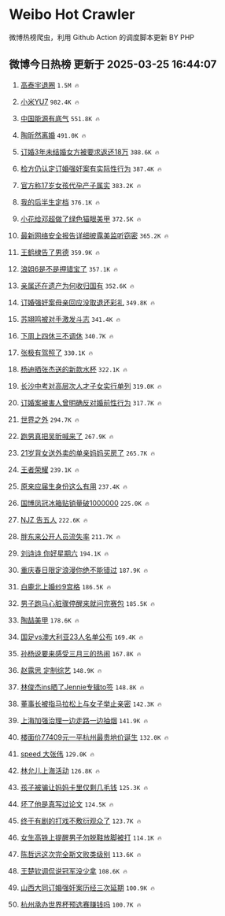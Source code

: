 # Weibo Hot Crawler 



微博热榜爬虫，利用 Github Action 的调度脚本更新 BY PHP 


## 微博今日热榜 更新于 2025-03-25 16:44:07 
1. [高泰宇退圈](https://s.weibo.com/weibo?q=%23%E9%AB%98%E6%B3%B0%E5%AE%87%E9%80%80%E5%9C%88%23&t=31&band_rank=1&Refer=top) `1.5M 🔥` 

1. [小米YU7](https://s.weibo.com/weibo?q=%E5%B0%8F%E7%B1%B3YU7&t=31&band_rank=2&Refer=top) `982.4K 🔥` 

1. [中国能源有底气](https://s.weibo.com/weibo?q=%23%E4%B8%AD%E5%9B%BD%E8%83%BD%E6%BA%90%E6%9C%89%E5%BA%95%E6%B0%94%23&t=31&band_rank=3&Refer=top) `551.8K 🔥` 

1. [陶昕然离婚](https://s.weibo.com/weibo?q=%E9%99%B6%E6%98%95%E7%84%B6%E7%A6%BB%E5%A9%9A&t=31&band_rank=4&Refer=top) `491.0K 🔥` 

1. [订婚3年未结婚女方被要求返还18万](https://s.weibo.com/weibo?q=%23%E8%AE%A2%E5%A9%9A3%E5%B9%B4%E6%9C%AA%E7%BB%93%E5%A9%9A%E5%A5%B3%E6%96%B9%E8%A2%AB%E8%A6%81%E6%B1%82%E8%BF%94%E8%BF%9818%E4%B8%87%23&t=31&band_rank=5&Refer=top) `388.6K 🔥` 

1. [检方仍认定订婚强奸案有实际性行为](https://s.weibo.com/weibo?q=%23%E6%A3%80%E6%96%B9%E4%BB%8D%E8%AE%A4%E5%AE%9A%E8%AE%A2%E5%A9%9A%E5%BC%BA%E5%A5%B8%E6%A1%88%E6%9C%89%E5%AE%9E%E9%99%85%E6%80%A7%E8%A1%8C%E4%B8%BA%23&t=31&band_rank=6&Refer=top) `387.4K 🔥` 

1. [官方称17岁女孩代孕产子属实](https://s.weibo.com/weibo?q=%23%E5%AE%98%E6%96%B9%E7%A7%B017%E5%B2%81%E5%A5%B3%E5%AD%A9%E4%BB%A3%E5%AD%95%E4%BA%A7%E5%AD%90%E5%B1%9E%E5%AE%9E%23&t=31&band_rank=7&Refer=top) `383.2K 🔥` 

1. [我的后半生定档](https://s.weibo.com/weibo?q=%23%E6%88%91%E7%9A%84%E5%90%8E%E5%8D%8A%E7%94%9F%E5%AE%9A%E6%A1%A3%23&t=31&band_rank=8&Refer=top) `376.1K 🔥` 

1. [小花给邓超做了绿色猫眼美甲](https://s.weibo.com/weibo?q=%23%E5%B0%8F%E8%8A%B1%E7%BB%99%E9%82%93%E8%B6%85%E5%81%9A%E4%BA%86%E7%BB%BF%E8%89%B2%E7%8C%AB%E7%9C%BC%E7%BE%8E%E7%94%B2%23&t=31&band_rank=9&Refer=top) `372.5K 🔥` 

1. [最新网络安全报告详细披露美监听窃密](https://s.weibo.com/weibo?q=%23%E6%9C%80%E6%96%B0%E7%BD%91%E7%BB%9C%E5%AE%89%E5%85%A8%E6%8A%A5%E5%91%8A%E8%AF%A6%E7%BB%86%E6%8A%AB%E9%9C%B2%E7%BE%8E%E7%9B%91%E5%90%AC%E7%AA%83%E5%AF%86%23&t=31&band_rank=10&Refer=top) `365.2K 🔥` 

1. [王鹤棣告了男德](https://s.weibo.com/weibo?q=%23%E7%8E%8B%E9%B9%A4%E6%A3%A3%E5%91%8A%E4%BA%86%E7%94%B7%E5%BE%B7%23&t=31&band_rank=11&Refer=top) `359.9K 🔥` 

1. [浪姐6是不是押错宝了](https://s.weibo.com/weibo?q=%23%E6%B5%AA%E5%A7%906%E6%98%AF%E4%B8%8D%E6%98%AF%E6%8A%BC%E9%94%99%E5%AE%9D%E4%BA%86%23&t=31&band_rank=12&Refer=top) `357.1K 🔥` 

1. [亲属还在遗产为何收归国有](https://s.weibo.com/weibo?q=%23%E4%BA%B2%E5%B1%9E%E8%BF%98%E5%9C%A8%E9%81%97%E4%BA%A7%E4%B8%BA%E4%BD%95%E6%94%B6%E5%BD%92%E5%9B%BD%E6%9C%89%23&t=31&band_rank=13&Refer=top) `352.6K 🔥` 

1. [订婚强奸案母亲回应没取退还彩礼](https://s.weibo.com/weibo?q=%23%E8%AE%A2%E5%A9%9A%E5%BC%BA%E5%A5%B8%E6%A1%88%E6%AF%8D%E4%BA%B2%E5%9B%9E%E5%BA%94%E6%B2%A1%E5%8F%96%E9%80%80%E8%BF%98%E5%BD%A9%E7%A4%BC%23&t=31&band_rank=14&Refer=top) `349.8K 🔥` 

1. [苏翊鸣被对手激发斗志](https://s.weibo.com/weibo?q=%23%E8%8B%8F%E7%BF%8A%E9%B8%A3%E8%A2%AB%E5%AF%B9%E6%89%8B%E6%BF%80%E5%8F%91%E6%96%97%E5%BF%97%23&t=31&band_rank=15&Refer=top) `341.4K 🔥` 

1. [下周上四休三不调休](https://s.weibo.com/weibo?q=%23%E4%B8%8B%E5%91%A8%E4%B8%8A%E5%9B%9B%E4%BC%91%E4%B8%89%E4%B8%8D%E8%B0%83%E4%BC%91%23&t=31&band_rank=16&Refer=top) `340.7K 🔥` 

1. [张极有驾照了](https://s.weibo.com/weibo?q=%23%E5%BC%A0%E6%9E%81%E6%9C%89%E9%A9%BE%E7%85%A7%E4%BA%86%23&t=31&band_rank=17&Refer=top) `330.1K 🔥` 

1. [杨迪晒张杰送的新款水杯](https://s.weibo.com/weibo?q=%23%E6%9D%A8%E8%BF%AA%E6%99%92%E5%BC%A0%E6%9D%B0%E9%80%81%E7%9A%84%E6%96%B0%E6%AC%BE%E6%B0%B4%E6%9D%AF%23&t=31&band_rank=18&Refer=top) `322.1K 🔥` 

1. [长沙中考对高层次人才子女实行单列](https://s.weibo.com/weibo?q=%23%E9%95%BF%E6%B2%99%E4%B8%AD%E8%80%83%E5%AF%B9%E9%AB%98%E5%B1%82%E6%AC%A1%E4%BA%BA%E6%89%8D%E5%AD%90%E5%A5%B3%E5%AE%9E%E8%A1%8C%E5%8D%95%E5%88%97%23&t=31&band_rank=19&Refer=top) `319.0K 🔥` 

1. [订婚案被害人曾明确反对婚前性行为](https://s.weibo.com/weibo?q=%23%E8%AE%A2%E5%A9%9A%E6%A1%88%E8%A2%AB%E5%AE%B3%E4%BA%BA%E6%9B%BE%E6%98%8E%E7%A1%AE%E5%8F%8D%E5%AF%B9%E5%A9%9A%E5%89%8D%E6%80%A7%E8%A1%8C%E4%B8%BA%23&t=31&band_rank=20&Refer=top) `317.7K 🔥` 

1. [世界之外](https://s.weibo.com/weibo?q=%E4%B8%96%E7%95%8C%E4%B9%8B%E5%A4%96&t=31&band_rank=21&Refer=top) `294.7K 🔥` 

1. [跑男真把吴昕喊来了](https://s.weibo.com/weibo?q=%E8%B7%91%E7%94%B7%E7%9C%9F%E6%8A%8A%E5%90%B4%E6%98%95%E5%96%8A%E6%9D%A5%E4%BA%86&t=31&band_rank=22&Refer=top) `267.9K 🔥` 

1. [21岁背女送外卖的单亲妈妈买房了](https://s.weibo.com/weibo?q=%2321%E5%B2%81%E8%83%8C%E5%A5%B3%E9%80%81%E5%A4%96%E5%8D%96%E7%9A%84%E5%8D%95%E4%BA%B2%E5%A6%88%E5%A6%88%E4%B9%B0%E6%88%BF%E4%BA%86%23&t=31&band_rank=23&Refer=top) `265.7K 🔥` 

1. [王者荣耀](https://s.weibo.com/weibo?q=%E7%8E%8B%E8%80%85%E8%8D%A3%E8%80%80&t=31&band_rank=24&Refer=top) `239.1K 🔥` 

1. [原来应届生身份这么有用](https://s.weibo.com/weibo?q=%E5%8E%9F%E6%9D%A5%E5%BA%94%E5%B1%8A%E7%94%9F%E8%BA%AB%E4%BB%BD%E8%BF%99%E4%B9%88%E6%9C%89%E7%94%A8&t=31&band_rank=25&Refer=top) `237.4K 🔥` 

1. [国博凤冠冰箱贴销量破1000000](https://s.weibo.com/weibo?q=%23%E5%9B%BD%E5%8D%9A%E5%87%A4%E5%86%A0%E5%86%B0%E7%AE%B1%E8%B4%B4%E9%94%80%E9%87%8F%E7%A0%B41000000%23&t=31&band_rank=26&Refer=top) `225.0K 🔥` 

1. [NJZ 告五人](https://s.weibo.com/weibo?q=NJZ%20%E5%91%8A%E4%BA%94%E4%BA%BA&t=31&band_rank=27&Refer=top) `222.6K 🔥` 

1. [胖东来公开人员流失率](https://s.weibo.com/weibo?q=%23%E8%83%96%E4%B8%9C%E6%9D%A5%E5%85%AC%E5%BC%80%E4%BA%BA%E5%91%98%E6%B5%81%E5%A4%B1%E7%8E%87%23&t=31&band_rank=28&Refer=top) `211.7K 🔥` 

1. [刘诗诗 你好星期六](https://s.weibo.com/weibo?q=%E5%88%98%E8%AF%97%E8%AF%97%20%E4%BD%A0%E5%A5%BD%E6%98%9F%E6%9C%9F%E5%85%AD&t=31&band_rank=29&Refer=top) `194.1K 🔥` 

1. [重庆春日限定浪漫你绝不能错过](https://s.weibo.com/weibo?q=%23%E9%87%8D%E5%BA%86%E6%98%A5%E6%97%A5%E9%99%90%E5%AE%9A%E6%B5%AA%E6%BC%AB%E4%BD%A0%E7%BB%9D%E4%B8%8D%E8%83%BD%E9%94%99%E8%BF%87%23&t=31&band_rank=30&Refer=top) `187.9K 🔥` 

1. [白鹿北上婚纱9宫格](https://s.weibo.com/weibo?q=%23%E7%99%BD%E9%B9%BF%E5%8C%97%E4%B8%8A%E5%A9%9A%E7%BA%B19%E5%AE%AB%E6%A0%BC%23&t=31&band_rank=31&Refer=top) `186.5K 🔥` 

1. [男子跑马心脏骤停醒来就问完赛包](https://s.weibo.com/weibo?q=%23%E7%94%B7%E5%AD%90%E8%B7%91%E9%A9%AC%E5%BF%83%E8%84%8F%E9%AA%A4%E5%81%9C%E9%86%92%E6%9D%A5%E5%B0%B1%E9%97%AE%E5%AE%8C%E8%B5%9B%E5%8C%85%23&t=31&band_rank=32&Refer=top) `185.5K 🔥` 

1. [陶喆美甲](https://s.weibo.com/weibo?q=%E9%99%B6%E5%96%86%E7%BE%8E%E7%94%B2&t=31&band_rank=33&Refer=top) `178.6K 🔥` 

1. [国足vs澳大利亚23人名单公布](https://s.weibo.com/weibo?q=%23%E5%9B%BD%E8%B6%B3vs%E6%BE%B3%E5%A4%A7%E5%88%A9%E4%BA%9A23%E4%BA%BA%E5%90%8D%E5%8D%95%E5%85%AC%E5%B8%83%23&t=31&band_rank=34&Refer=top) `169.4K 🔥` 

1. [孙杨说要来感受三月三的热闹](https://s.weibo.com/weibo?q=%23%E5%AD%99%E6%9D%A8%E8%AF%B4%E8%A6%81%E6%9D%A5%E6%84%9F%E5%8F%97%E4%B8%89%E6%9C%88%E4%B8%89%E7%9A%84%E7%83%AD%E9%97%B9%23&t=31&band_rank=35&Refer=top) `167.8K 🔥` 

1. [赵露思 定制综艺](https://s.weibo.com/weibo?q=%E8%B5%B5%E9%9C%B2%E6%80%9D%20%E5%AE%9A%E5%88%B6%E7%BB%BC%E8%89%BA&t=31&band_rank=36&Refer=top) `148.9K 🔥` 

1. [林俊杰ins晒了Jennie专辑to签](https://s.weibo.com/weibo?q=%23%E6%9E%97%E4%BF%8A%E6%9D%B0ins%E6%99%92%E4%BA%86Jennie%E4%B8%93%E8%BE%91to%E7%AD%BE%23&t=31&band_rank=37&Refer=top) `148.8K 🔥` 

1. [董事长被指马拉松上与女子举止亲密](https://s.weibo.com/weibo?q=%23%E8%91%A3%E4%BA%8B%E9%95%BF%E8%A2%AB%E6%8C%87%E9%A9%AC%E6%8B%89%E6%9D%BE%E4%B8%8A%E4%B8%8E%E5%A5%B3%E5%AD%90%E4%B8%BE%E6%AD%A2%E4%BA%B2%E5%AF%86%23&t=31&band_rank=38&Refer=top) `142.3K 🔥` 

1. [上海加强治理一边走路一边抽烟](https://s.weibo.com/weibo?q=%23%E4%B8%8A%E6%B5%B7%E5%8A%A0%E5%BC%BA%E6%B2%BB%E7%90%86%E4%B8%80%E8%BE%B9%E8%B5%B0%E8%B7%AF%E4%B8%80%E8%BE%B9%E6%8A%BD%E7%83%9F%23&t=31&band_rank=39&Refer=top) `141.9K 🔥` 

1. [楼面价77409元一平杭州最贵地价诞生](https://s.weibo.com/weibo?q=%23%E6%A5%BC%E9%9D%A2%E4%BB%B777409%E5%85%83%E4%B8%80%E5%B9%B3%E6%9D%AD%E5%B7%9E%E6%9C%80%E8%B4%B5%E5%9C%B0%E4%BB%B7%E8%AF%9E%E7%94%9F%23&t=31&band_rank=40&Refer=top) `132.0K 🔥` 

1. [speed 大张伟](https://s.weibo.com/weibo?q=speed%20%E5%A4%A7%E5%BC%A0%E4%BC%9F&t=31&band_rank=41&Refer=top) `129.0K 🔥` 

1. [林允儿上海活动](https://s.weibo.com/weibo?q=%23%E6%9E%97%E5%85%81%E5%84%BF%E4%B8%8A%E6%B5%B7%E6%B4%BB%E5%8A%A8%23&t=31&band_rank=42&Refer=top) `126.8K 🔥` 

1. [孩子被骗让妈妈卡里仅剩几毛钱](https://s.weibo.com/weibo?q=%23%E5%AD%A9%E5%AD%90%E8%A2%AB%E9%AA%97%E8%AE%A9%E5%A6%88%E5%A6%88%E5%8D%A1%E9%87%8C%E4%BB%85%E5%89%A9%E5%87%A0%E6%AF%9B%E9%92%B1%23&t=31&band_rank=43&Refer=top) `125.3K 🔥` 

1. [坏了他是真写过论文](https://s.weibo.com/weibo?q=%23%E5%9D%8F%E4%BA%86%E4%BB%96%E6%98%AF%E7%9C%9F%E5%86%99%E8%BF%87%E8%AE%BA%E6%96%87%23&t=31&band_rank=44&Refer=top) `124.5K 🔥` 

1. [终于有剧的打戏不敷衍观众了](https://s.weibo.com/weibo?q=%E7%BB%88%E4%BA%8E%E6%9C%89%E5%89%A7%E7%9A%84%E6%89%93%E6%88%8F%E4%B8%8D%E6%95%B7%E8%A1%8D%E8%A7%82%E4%BC%97%E4%BA%86&t=31&band_rank=45&Refer=top) `123.7K 🔥` 

1. [女生高铁上提醒男子勿脱鞋放脚被打](https://s.weibo.com/weibo?q=%23%E5%A5%B3%E7%94%9F%E9%AB%98%E9%93%81%E4%B8%8A%E6%8F%90%E9%86%92%E7%94%B7%E5%AD%90%E5%8B%BF%E8%84%B1%E9%9E%8B%E6%94%BE%E8%84%9A%E8%A2%AB%E6%89%93%23&t=31&band_rank=46&Refer=top) `114.1K 🔥` 

1. [陈哲远这次完全斯文败类级别](https://s.weibo.com/weibo?q=%E9%99%88%E5%93%B2%E8%BF%9C%E8%BF%99%E6%AC%A1%E5%AE%8C%E5%85%A8%E6%96%AF%E6%96%87%E8%B4%A5%E7%B1%BB%E7%BA%A7%E5%88%AB&t=31&band_rank=47&Refer=top) `113.6K 🔥` 

1. [王楚钦调侃说冠军没少拿](https://s.weibo.com/weibo?q=%23%E7%8E%8B%E6%A5%9A%E9%92%A6%E8%B0%83%E4%BE%83%E8%AF%B4%E5%86%A0%E5%86%9B%E6%B2%A1%E5%B0%91%E6%8B%BF%23&t=31&band_rank=48&Refer=top) `108.6K 🔥` 

1. [山西大同订婚强奸案历经三次延期](https://s.weibo.com/weibo?q=%23%E5%B1%B1%E8%A5%BF%E5%A4%A7%E5%90%8C%E8%AE%A2%E5%A9%9A%E5%BC%BA%E5%A5%B8%E6%A1%88%E5%8E%86%E7%BB%8F%E4%B8%89%E6%AC%A1%E5%BB%B6%E6%9C%9F%23&t=31&band_rank=49&Refer=top) `100.9K 🔥` 

1. [杭州承办世界杯预选赛赚钱吗](https://s.weibo.com/weibo?q=%23%E6%9D%AD%E5%B7%9E%E6%89%BF%E5%8A%9E%E4%B8%96%E7%95%8C%E6%9D%AF%E9%A2%84%E9%80%89%E8%B5%9B%E8%B5%9A%E9%92%B1%E5%90%97%23&t=31&band_rank=50&Refer=top) `100.7K 🔥` 

